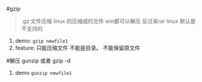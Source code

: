 #gzip
> .gz 文件压缩 linux 的压缩成的文件 win都可以解压 反过来rar linux 默认是不支持的

1. demo: `gzip newfile1`
2. feature: 只能压缩文件 不能是目录。 不能保留原文件

#解压 gunzip 或者 gzip -d 

1. demo  `gunzip newfile1`